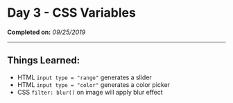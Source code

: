 # Day 3 - CSS Variables

**Completed on:** _09/25/2019_

---

## Things Learned:

-   HTML `input type = "range"` generates a slider
-   HTML `input type = "color"` generates a color picker
-   CSS `filter: blur()` on image will apply blur effect
